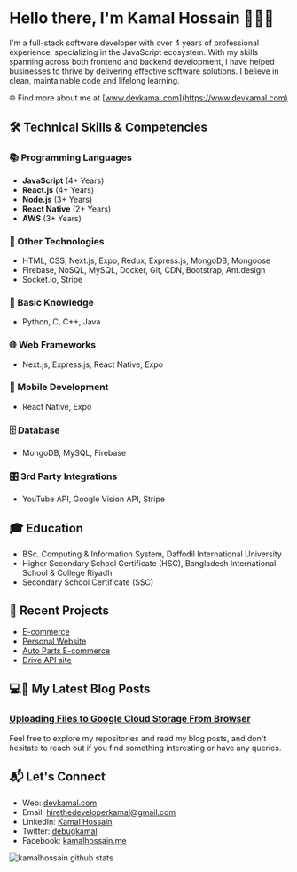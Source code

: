 # Hello there, I'm Kamal Hossain 👋👨‍💻

I'm a full-stack software developer with over 4 years of professional experience, specializing in the JavaScript ecosystem. With my skills spanning across both frontend and backend development, I have helped businesses to thrive by delivering effective software solutions. I believe in clean, maintainable code and lifelong learning. 

🌐 Find more about me at [www.devkamal.com](https://www.devkamal.com)

## 🛠️ Technical Skills & Competencies

### 📚 Programming Languages
- **JavaScript** (4+ Years)
- **React.js** (4+ Years)
- **Node.js** (3+ Years)
- **React Native** (2+ Years)
- **AWS** (3+ Years)

### 🔧 Other Technologies
- HTML, CSS, Next.js, Expo, Redux, Express.js, MongoDB, Mongoose
- Firebase, NoSQL, MySQL, Docker, Git, CDN, Bootstrap, Ant.design
- Socket.io, Stripe

### 🧪 Basic Knowledge
- Python, C, C++, Java

### 🌐 Web Frameworks
- Next.js, Express.js, React Native, Expo

### 📱 Mobile Development
- React Native, Expo

### 🗄️ Database
- MongoDB, MySQL, Firebase

### 🎛️ 3rd Party Integrations
- YouTube API, Google Vision API, Stripe

<!-- ## 💼 Professional Experience

### Company
**Full Stack Developer** (August 2020 - Present)
- Implementing user interfaces with React.js -->

## 🎓 Education
- BSc. Computing & Information System, Daffodil International University
- Higher Secondary School Certificate (HSC), Bangladesh International School & College Riyadh
- Secondary School Certificate (SSC)

## 💼 Recent Projects
- [E-commerce](https://tinyurl.com/ycfxxh93)
- [Personal Website](https://tinyurl.com/yc82t34j)
- [Auto Parts E-commerce](https://tinyurl.com/ycfxxh93)
- [Drive API site](https://tinyurl.com/5xb4c5mm)

## 💻📝 My Latest Blog Posts
### [Uploading Files to Google Cloud Storage From Browser](https://devkamal.com/blog/upload-files-to-google-cloud-storage-from-browser)

Feel free to explore my repositories and read my blog posts, and don't hesitate to reach out if you find something interesting or have any queries. 

## 📬 Let's Connect
- Web: [devkamal.com](https://www.devkamal.com/)
- Email: [hirethedeveloperkamal@gmail.com](mailto:hirethedeveloperkamal@gmail.com)
- LinkedIn: [Kamal Hossain](https://www.linkedin.com/in/devkamal/)
- Twitter: [debugkamal](https://twitter.com/debugkamal)
- Facebook: [kamalhossain.me](https://www.facebook.com/kamalhossain.me)

![kamalhossain github stats](https://github-readme-stats.vercel.app/api?username=kamal-hossain&show_icons=true&hide_border=true)

